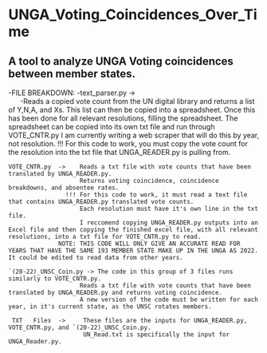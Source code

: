 # UNGA_Voting_Coincidences_Over_Time
## A tool to analyze UNGA Voting coincidences between member states.



-FILE BREAKDOWN:
    -text_parser.py ->   
&nbsp;&nbsp;&nbsp;&nbsp;&nbsp;&nbsp;-Reads a copied vote count from the UN digital library and returns a list of Y,N,A, and Xs. This list can then be copied into a spreadsheet.
                        Once this has been done for all relevant resolutions, filling the spreadsheet. The spreadsheet can be copied into its own txt file and run through VOTE_CNTR.py
                        I am currently writing a web scraper that will do this by year, not resolution. 
                    !!! For this code to work, you must copy the vote count for the resolution into the txt file that UNGA_READER.py is pulling from. 
   
    VOTE_CNTR.py  ->    Reads a txt file with vote counts that have been translated by UNGA_READER.py. 
                        Returns voting coincidence, coincidence breakdowns, and absentee rates. 
                    !!! For this code to work, it must read a text file that contains UNGA_READER.py translated vote counts.
                        Each resolution must have it's own line in the txt file.
                        I reccomend copying UNGA_READER.py outputs into an Excel file and then copying the finished excel file, with all relevant resolutions, into a txt file for VOTE_CNTR.py to read.
                  NOTE: THIS CODE WILL ONLY GIVE AN ACCURATE READ FOR YEARS THAT HAVE THE SAME 193 MEMBER STATE MAKE UP IN THE UNGA AS 2022. It could be edited to read data from other years.  
    
    `(20-22)_UNSC_Coin.py -> The code in this group of 3 files runs similarly to VOTE_CNTR.py.
                        Reads a txt file with vote counts that have been translated by UNGA_READER.py and returns voting coincidence.
                        A new version of the code must be written for each year, in it's current state, as the UNSC rotates members.

     TXT   Files  ->     These files are the inputs for UNGA_READER.py, VOTE_CNTR.py, and `(20-22)_UNSC_Coin.py.  
                         UN_Read.txt is specifically the input for UNGA_Reader.py.

